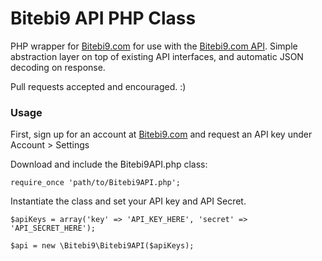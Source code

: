 Bitebi9 API PHP Class
===========

PHP wrapper for [Bitebi9.com](https://www.bitebi9.com/) for use with the [Bitebi9.com API](https://www.bitebi9.com/pages/api). Simple abstraction layer on top of existing API interfaces, and automatic JSON decoding on response.

Pull requests accepted and encouraged. :)

### Usage

First, sign up for an account at [Bitebi9.com](https://www.bitebi9.com/) and request an API key under Account > Settings

Download and include the Bitebi9API.php class:

~~~
require_once 'path/to/Bitebi9API.php';
~~~

Instantiate the class and set your API key and API Secret.

~~~
$apiKeys = array('key' => 'API_KEY_HERE', 'secret' => 'API_SECRET_HERE');

$api = new \Bitebi9\Bitebi9API($apiKeys);
